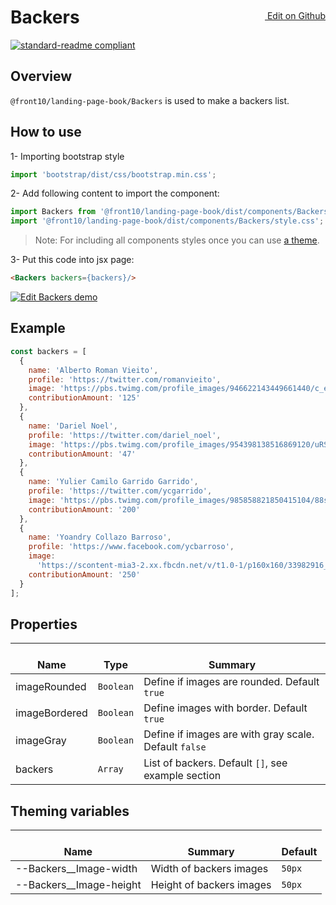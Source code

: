 <a style="float:right; margin-top: 30px;" target="_blank" href="https://github.com/front10/landing-page-book/edit/master/src/components/Backers/README.md"> <img width="15px;" src="https://assets-cdn.github.com/images/icons/emoji/unicode/270f.png"/> Edit on Github
</a>

# Backers

[![standard-readme compliant](https://img.shields.io/badge/standard--readme-OK-green.svg?style=flat-square)](https://github.com/RichardLitt/standard-readme)

## Overview

`@front10/landing-page-book/Backers` is used to make a backers list.

## How to use

1- Importing bootstrap style

```js
import 'bootstrap/dist/css/bootstrap.min.css';
```

2- Add following content to import the component:

```js
import Backers from '@front10/landing-page-book/dist/components/Backers';
import '@front10/landing-page-book/dist/components/Backers/style.css';
```

> Note: For including all components styles once you can use [a theme](https://github.com/front10/landing-page-book/wiki/Theming).

3- Put this code into jsx page:

```html
<Backers backers={backers}/>
```
<a target="_blank" href="https://codesandbox.io/s/4r945xn9m9">
  <img alt="Edit Backers demo" src="https://codesandbox.io/static/img/play-codesandbox.svg">
</a>

## Example

```js
const backers = [
  {
    name: 'Alberto Roman Vieito',
    profile: 'https://twitter.com/romanvieito',
    image: 'https://pbs.twimg.com/profile_images/946622143449661440/c_e7BcSM_400x400.jpg',
    contributionAmount: '125'
  },
  {
    name: 'Dariel Noel',
    profile: 'https://twitter.com/dariel_noel',
    image: 'https://pbs.twimg.com/profile_images/954398138516869120/uRSkGwhe_400x400.jpg',
    contributionAmount: '47'
  },
  {
    name: 'Yulier Camilo Garrido Garrido',
    profile: 'https://twitter.com/ycgarrido',
    image: 'https://pbs.twimg.com/profile_images/985858821850415104/88svfp18_400x400.jpg',
    contributionAmount: '200'
  },
  {
    name: 'Yoandry Collazo Barroso',
    profile: 'https://www.facebook.com/ycbarroso',
    image:
      'https://scontent-mia3-2.xx.fbcdn.net/v/t1.0-1/p160x160/33982916_1794458947240880_8061391612997009408_n.jpg?_nc_cat=0&oh=46256828ab9b2f3c3fe3b67cbd9e67c1&oe=5C134566',
    contributionAmount: '250'
  }
];
```

## Properties

| </br>Name     | </br>Type | </br>Summary                                          |
| ------------- | --------- | ----------------------------------------------------- |
| imageRounded  | `Boolean` | Define if images are rounded. Default `true`          |
| imageBordered | `Boolean` | Define images with border. Default `true`             |
| imageGray     | `Boolean` | Define if images are with gray scale. Default `false` |
| backers       | `Array`   | List of backers. Default `[]`, see example section    |

## Theming variables

| </br>Name                 | </br>Summary             | </br>Default |
| ------------------------- | ------------------------ | ------------ |
| --Backers\_\_Image-width  | Width of backers images  | `50px`       |
| --Backers\_\_Image-height | Height of backers images | `50px`       |
